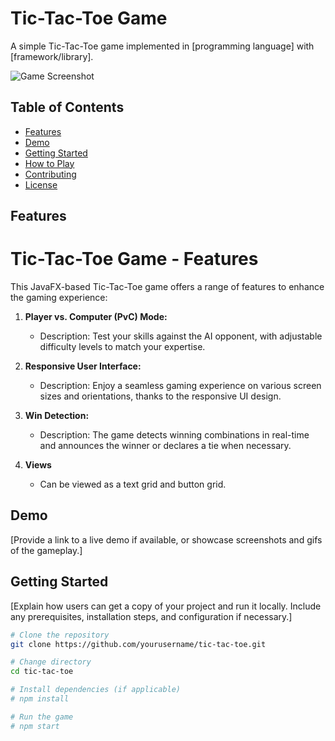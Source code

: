 # Tic-Tac-Toe Game

A simple Tic-Tac-Toe game implemented in [programming language] with [framework/library].

![Game Screenshot]()

## Table of Contents

- [Features](#features)
- [Demo](#demo)
- [Getting Started](#getting-started)
- [How to Play](#how-to-play)
- [Contributing](#contributing)
- [License](#license)

## Features

# Tic-Tac-Toe Game - Features

This JavaFX-based Tic-Tac-Toe game offers a range of features to enhance the gaming experience:

1. **Player vs. Computer (PvC) Mode:**
   - Description: Test your skills against the AI opponent, with adjustable difficulty levels to match your expertise.

2. **Responsive User Interface:**
   - Description: Enjoy a seamless gaming experience on various screen sizes and orientations, thanks to the responsive UI design.

3. **Win Detection:**
   - Description: The game detects winning combinations in real-time and announces the winner or declares a tie when necessary.

4. **Views**
   - Can be viewed as a text grid and button grid.

## Demo

[Provide a link to a live demo if available, or showcase screenshots and gifs of the gameplay.]

## Getting Started

[Explain how users can get a copy of your project and run it locally. Include any prerequisites, installation steps, and configuration if necessary.]

```bash
# Clone the repository
git clone https://github.com/yourusername/tic-tac-toe.git

# Change directory
cd tic-tac-toe

# Install dependencies (if applicable)
# npm install

# Run the game
# npm start
